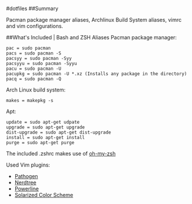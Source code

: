 #dotfiles
##Summary

Pacman package manager aliases, Archlinux Build System aliases, vimrc and vim configurations.

##What's Included | Bash and ZSH Aliases
Pacman package manager:

	pac = sudo pacman
	pacs = sudo pacman -S
	pacsyy = sudo pacman -Syy
	pacsyyu = sudo pacman -Syyu
	pacu = sudo pacman -U
	pacupkg = sudo pacman -U *.xz (Installs any package in the directory)
	pacq = sudo pacman -Q
	
Arch Linux build system:

	makes = makepkg -s

Apt:
    
    update = sudo apt-get udpate
    upgrade = sudo apt-get upgrade
    dist-upgrade = sudo apt-get dist-upgrade
    install = sudo apt-get install
    purge = sudo apt-get purge
	
The included .zshrc makes use of [oh-my-zsh](https://github.com/robbyrussell/oh-my-zsh)

Used Vim plugins:
* [Pathogen](https://github.com/tpope/vim-pathogen)
* [Nerdtree](https://github.com/scrooloose/nerdtree)
* [Powerline](https://github.com/Lokaltog/powerline)
* [Solarized Color Scheme](https://github.com/altercation/vim-colors-solarized)
